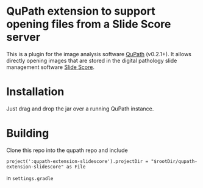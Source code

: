 # QuPath extension to support opening files from a Slide Score server

This is a plugin for the image analysis software [QuPath](https://qupath.github.io) (v0.2.1+). It allows directly opening images that are stored in the digital pathology slide management software [Slide Score](https://www.slidescore.com).

# Installation

Just drag and drop the jar over a running QuPath instance.

# Building

Clone this repo into the qupath repo and include 

    project(':qupath-extension-slidescore').projectDir = "$rootDir/qupath-extension-slidescore" as File 
   
in ``settings.gradle``
